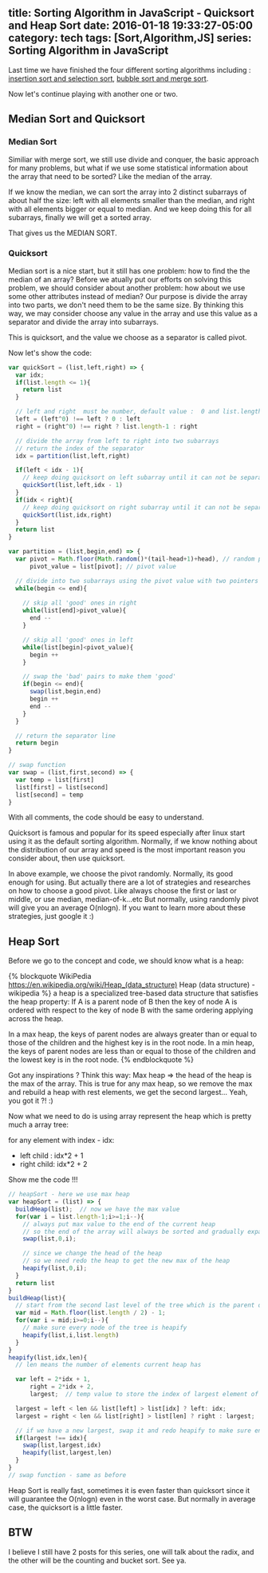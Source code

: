 title: Sorting Algorithm in JavaScript - Quicksort and Heap Sort
date: 2016-01-18 19:33:27-05:00
category: tech
tags: [Sort,Algorithm,JS] 
series: Sorting Algorithm in JavaScript
---

Last time we have finished the four different sorting algorithms including : [insertion sort and selection sort](http://taoalpha.me/blog/2015/10/29/tech-javascript-sorting-algorithm-1/), [bubble sort and merge sort](http://taoalpha.me/blog/2015/10/29/tech-javascript-sorting-algorithm-2/).

Now let's continue playing with another one or two.

## Median Sort and Quicksort

### Median Sort

Similiar with merge sort, we still use divide and conquer, the basic approach for many problems, but what if we use some statistical information about the array that need to be sorted? Like the median of the array.

If we know the median, we can sort the array into 2 distinct subarrays of about half the size: left with all elements smaller than the median, and right with all elements bigger or equal to median. And we keep doing this for all subarrays, finally we will get a sorted array.

That gives us the MEDIAN SORT.

### Quicksort

Median sort is a nice start, but it still has one problem: how to find the the median of an array? Before we atually put our efforts on solving this problem, we should consider about another problem: how about we use some other attributes instead of median? Our purpose is divide the array into two parts, we don't need them to be the same size. By thinking this way, we may consider choose any value in the array and use this value as a separator and divide the array into subarrays.

This is quicksort, and the value we choose as a separator is called pivot.


Now let's show the code:

``` javascript
var quickSort = (list,left,right) => {
  var idx;
  if(list.length <= 1){
    return list
  }

  // left and right  must be number, default value :  0 and list.length - 1
  left = (left^0) !== left ? 0 : left
  right = (right^0) !== right ? list.length-1 : right

  // divide the array from left to right into two subarrays
  // return the index of the separator
  idx = partition(list,left,right) 

  if(left < idx - 1){
    // keep doing quicksort on left subarray until it can not be separated again
    quickSort(list,left,idx - 1)
  }
  if(idx < right){
    // keep doing quicksort on right subarray until it can not be separated again
    quickSort(list,idx,right)
  }
  return list
}

var partition = (list,begin,end) => {
  var pivot = Math.floor(Math.random()*(tail-head+1)+head), // random pivot index 
      pivot_value = list[pivot]; // pivot value

  // divide into two subarrays using the pivot value with two pointers
  while(begin <= end){
    
    // skip all 'good' ones in right
    while(list[end]>pivot_value){
      end --
    }

    // skip all 'good' ones in left 
    while(list[begin]<pivot_value){
      begin ++
    }

    // swap the 'bad' pairs to make them 'good'
    if(begin <= end){
      swap(list,begin,end)
      begin ++
      end --
    }
  }

  // return the separator line
  return begin
}

// swap function
var swap = (list,first,second) => {
  var temp = list[first]
  list[first] = list[second]
  list[second] = temp
}
```

With all comments, the code should be easy to understand.

Quicksort is famous and popular for its speed especially after linux start using it as the default sorting algorithm. Normally, if we know nothing about the distribution of our array and speed is the most important reason you consider about, then use quicksort.

In above example, we choose the pivot randomly. Normally, its good enough for using. But actually there are a lot of strategies and researches on how to choose a good pivot. Like always choose the first or last or middle, or use median, median-of-k...etc But normally, using randomly pivot will give you an average O(nlogn). If you want to learn more about these strategies, just google it :)


## Heap Sort

Before we go to the concept and code, we should know what is a heap:

{% blockquote WikiPedia https://en.wikipedia.org/wiki/Heap_(data_structure) Heap (data structure) - wikipedia %}
a heap is a specialized tree-based data structure that satisfies the heap property: If A is a parent node of B then the key of node A is ordered with respect to the key of node B with the same ordering applying across the heap.

In a max heap, the keys of parent nodes are always greater than or equal to those of the children and the highest key is in the root node. In a min heap, the keys of parent nodes are less than or equal to those of the children and the lowest key is in the root node. 
{% endblockquote %}

Got any inspirations ? Think this way: Max heap => the head of the heap is the max of the array. This is true for any max heap, so we remove the max and rebuild a heap with rest elements, we get the second largest... Yeah, you got it ?! :)

Now what we need to do is using array represent the heap which is pretty much a array tree:

for any element with index - idx:

- left child : idx*2 + 1
- right child: idx*2 + 2

Show me the code !!!

``` javascript
// heapSort - here we use max heap
var heapSort = (list) => {
  buildHeap(list);  // now we have the max value
  for(var i = list.length-1;i>=1;i--){
    // always put max value to the end of the current heap
    // so the end of the array will always be sorted and gradually expanded to the entire array
    swap(list,0,i); 

    // since we change the head of the heap
    // so we need redo the heap to get the new max of the heap
    heapify(list,0,i); 
  }
  return list
}
buildHeap(list){
  // start from the second last level of the tree which is the parent of the last element
  var mid = Math.floor(list.length / 2) - 1;
  for(var i = mid;i>=0;i--){
    // make sure every node of the tree is heapify
    heapify(list,i,list.length)
  }
}
heapify(list,idx,len){
  // len means the number of elements current heap has

  var left = 2*idx + 1,
      right = 2*idx + 2,
      largest;  // temp value to store the index of largest element of this tree unit

  largest = left < len && list[left] > list[idx] ? left: idx;
  largest = right < len && list[right] > list[len] ? right : largest;

  // if we have a new largest, swap it and redo heapify to make sure entire heap is correct
  if(largest !== idx){
    swap(list,largest,idx)
    heapify(list,largest,len)
  }
}
// swap function - same as before
```

Heap Sort is really fast, sometimes it is even faster than quicksort since it will guarantee the O(nlogn) even in the worst case. But normally in average case, the quicksort is a little faster.

## BTW

I believe I still have 2 posts for this series, one will talk about the radix, and the other will be the counting and bucket sort. See ya.
